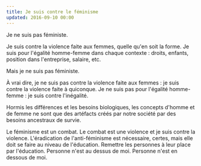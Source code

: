 ```yaml
---
title: Je suis contre le féminisme
updated: 2016-09-10 00:00
---
```


Je ne suis pas féministe.

Je suis contre la violence faite aux femmes, quelle qu'en soit la forme. Je suis pour l'égalité homme-femme dans chaque contexte : droits, enfants, position dans l'entreprise, salaire, etc.

Mais je ne suis pas féministe.

À vrai dire, je ne suis pas contre la violence faite aux femmes : je suis contre la violence faite à quiconque. Je ne suis pas pour l'égalité homme-femme : je suis contre l'inégalité.

Hormis les différences et les besoins biologiques, les concepts d'homme et de femme ne sont que des artéfacts créés par notre société par des besoins ancestraux de survie.

Le féminisme est un combat. Le combat est une violence et je suis contre la violence. L'éradication de l'anti-féminisme est nécessaire, certes, mais elle doit se faire au niveau de l'éducation. Remettre les personnes à leur place par l'éducation. Personne n'est au dessus de moi. Personne n'est en dessous de moi.
